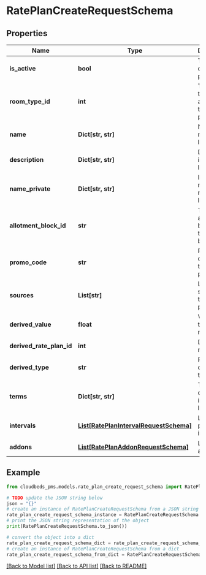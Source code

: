 # RatePlanCreateRequestSchema


## Properties

Name | Type | Description | Notes
------------ | ------------- | ------------- | -------------
**is_active** | **bool** | The status of the rate plan. | 
**room_type_id** | **int** | The room type ID assigned to this rate plan. | 
**name** | **Dict[str, str]** | Name in multiple languages. | 
**description** | **Dict[str, str]** | Description in multiple languages. | 
**name_private** | **Dict[str, str]** | Internal name in multiple languages. | 
**allotment_block_id** | **str** | The allotment block&#39;s ID this rate belongs to. | [optional] 
**promo_code** | **str** | Promotional code for the rate plan. | [optional] 
**sources** | **List[str]** | List of sources for the rate plan. | [optional] 
**derived_value** | **float** | Value for the derived rate plan. | [optional] [default to 0]
**derived_rate_plan_id** | **int** | Derived rate plan ID. | [optional] 
**derived_type** | **str** | Rate plan derived type. | [optional] [default to 'fixed']
**terms** | **Dict[str, str]** | Terms and conditions in multiple languages. | [optional] 
**intervals** | [**List[RatePlanIntervalRequestSchema]**](RatePlanIntervalRequestSchema.md) | List of rate plan intervals. | [optional] 
**addons** | [**List[RatePlanAddonRequestSchema]**](RatePlanAddonRequestSchema.md) | List of addons. | [optional] 

## Example

```python
from cloudbeds_pms.models.rate_plan_create_request_schema import RatePlanCreateRequestSchema

# TODO update the JSON string below
json = "{}"
# create an instance of RatePlanCreateRequestSchema from a JSON string
rate_plan_create_request_schema_instance = RatePlanCreateRequestSchema.from_json(json)
# print the JSON string representation of the object
print(RatePlanCreateRequestSchema.to_json())

# convert the object into a dict
rate_plan_create_request_schema_dict = rate_plan_create_request_schema_instance.to_dict()
# create an instance of RatePlanCreateRequestSchema from a dict
rate_plan_create_request_schema_from_dict = RatePlanCreateRequestSchema.from_dict(rate_plan_create_request_schema_dict)
```
[[Back to Model list]](../README.md#documentation-for-models) [[Back to API list]](../README.md#documentation-for-api-endpoints) [[Back to README]](../README.md)


